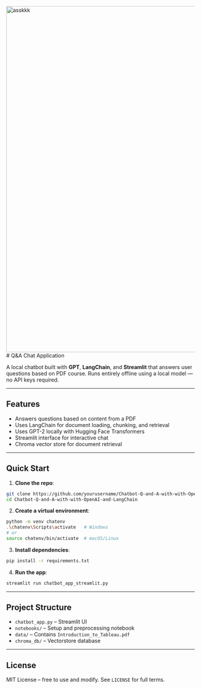 
<img width="926" alt="asskkk" src="https://github.com/user-attachments/assets/fcdbe8be-8bb4-47e8-9f3b-20ab51e762d0" />
# Q&A Chat Application

A local chatbot built with **GPT**, **LangChain**, and **Streamlit** that answers user questions based on  PDF course. Runs entirely offline using a local model — no API keys required.

---

## Features

- Answers questions based on content from a PDF
- Uses LangChain for document loading, chunking, and retrieval
- Uses GPT-2 locally with Hugging Face Transformers
- Streamlit interface for interactive chat
- Chroma vector store for document retrieval

---

## Quick Start

1. **Clone the repo**:

```bash
git clone https://github.com/yourusername/Chatbot-Q-and-A-with-with-OpenAI-and-LangChain.git
cd Chatbot-Q-and-A-with-with-OpenAI-and-LangChain
```

2. **Create a virtual environment**:

```bash
python -m venv chatenv
.\chatenv\Scripts\activate   # Windows
# or
source chatenv/bin/activate  # macOS/Linux
```

3. **Install dependencies**:

```bash
pip install -r requirements.txt
```

4. **Run the app**:

```bash
streamlit run chatbot_app_streamlit.py
```

---

## Project Structure

- `chatbot_app.py` – Streamlit UI
- `notebooks/` – Setup and preprocessing notebook
- `data/` – Contains `Introduction_to_Tableau.pdf`
- `chroma_db/` – Vectorstore database 

---

## License

MIT License – free to use and modify. See `LICENSE` for full terms.


